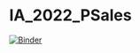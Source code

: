 # IA_2022_PSales
[![Binder](https://mybinder.org/badge_logo.svg)](https://mybinder.org/v2/gh/PauloSalesAP/IA_2022_PSales/main?labpath=%2Fvoila%2Frender%2FPauloSales_Urso.ipynb)

